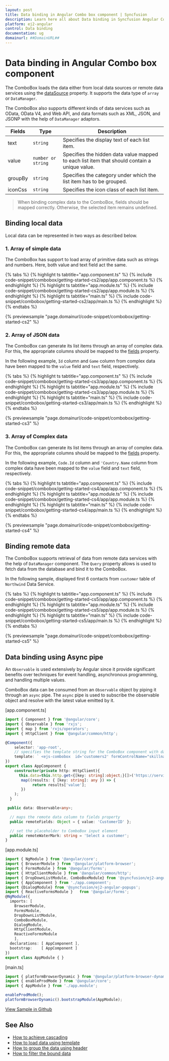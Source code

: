 ```yaml
---
layout: post
title: Data binding in Angular Combo box component | Syncfusion
description: Learn here all about Data binding in Syncfusion Angular Combo box component of Syncfusion Essential JS 2 and more.
platform: ej2-angular
control: Data binding 
documentation: ug
domainurl: ##DomainURL##
---
```


# Data binding in Angular Combo box component

The ComboBox loads the data either from local data sources or remote data services using the [dataSource](https://ej2.syncfusion.com/angular/documentation/api/combo-box/#datasource) property. It supports the data type of `array` or `DataManager`.

The ComboBox also supports different kinds of data services such as OData, OData V4, and Web API, and data formats such as XML, JSON, and JSONP with the help of `DataManager` adaptors.

| Fields | Type | Description |
|------|------|-------------|
| text |  `string` | Specifies the display text of each list item. |
| value |  `number or string` | Specifies the hidden data value mapped to each list item that should contain a unique value. |
| groupBy |  `string` | Specifies the category under which the list item has to be grouped. |
| iconCss |  `string` | Specifies the icon class of each list item. |

> When binding complex data to the ComboBox, fields should be mapped correctly. Otherwise, the selected item remains undefined.

## Binding local data

Local data can be represented in two ways as described below.

### 1. Array of simple data

The ComboBox has support to load array of primitive data such as strings and numbers. Here, both value and text field act the same.

{% tabs %}
{% highlight ts tabtitle="app.component.ts" %}
{% include code-snippet/combobox/getting-started-cs2/app/app.component.ts %}
{% endhighlight %}
{% highlight ts tabtitle="app.module.ts" %}
{% include code-snippet/combobox/getting-started-cs2/app/app.module.ts %}
{% endhighlight %}
{% highlight ts tabtitle="main.ts" %}
{% include code-snippet/combobox/getting-started-cs2/app/main.ts %}
{% endhighlight %}
{% endtabs %}
  
{% previewsample "page.domainurl/code-snippet/combobox/getting-started-cs2" %}

### 2. Array of JSON data

The ComboBox can generate its list items through an array of complex data. For this,
the appropriate columns should be mapped to the [fields](https://ej2.syncfusion.com/angular/documentation/api/combo-box#fields)
property.

In the following example, `Id` column and `Game` column from complex data have been mapped to the `value` field and `text` field, respectively.

{% tabs %}
{% highlight ts tabtitle="app.component.ts" %}
{% include code-snippet/combobox/getting-started-cs3/app/app.component.ts %}
{% endhighlight %}
{% highlight ts tabtitle="app.module.ts" %}
{% include code-snippet/combobox/getting-started-cs3/app/app.module.ts %}
{% endhighlight %}
{% highlight ts tabtitle="main.ts" %}
{% include code-snippet/combobox/getting-started-cs3/app/main.ts %}
{% endhighlight %}
{% endtabs %}
  
{% previewsample "page.domainurl/code-snippet/combobox/getting-started-cs3" %}

### 3. Array of Complex data

The ComboBox can generate its list items through an array of complex data. For this,
the appropriate columns should be mapped to the [fields](https://ej2.syncfusion.com/angular/documentation/api/combo-box#fields) property.

In the following example, `Code.Id` column and `'Country.Name` column from complex data have been mapped to the `value` field and `text` field, respectively.

{% tabs %}
{% highlight ts tabtitle="app.component.ts" %}
{% include code-snippet/combobox/getting-started-cs4/app/app.component.ts %}
{% endhighlight %}
{% highlight ts tabtitle="app.module.ts" %}
{% include code-snippet/combobox/getting-started-cs4/app/app.module.ts %}
{% endhighlight %}
{% highlight ts tabtitle="main.ts" %}
{% include code-snippet/combobox/getting-started-cs4/app/main.ts %}
{% endhighlight %}
{% endtabs %}
  
{% previewsample "page.domainurl/code-snippet/combobox/getting-started-cs4" %}

## Binding remote data

The ComboBox supports retrieval of data from remote data services with the help
of `DataManager` component. The `Query` property allows is used to fetch data from the database and bind it to the ComboBox.

In the following sample, displayed first 6 contacts from `customer` table of `Northwind` Data Service.

{% tabs %}
{% highlight ts tabtitle="app.component.ts" %}
{% include code-snippet/combobox/getting-started-cs5/app/app.component.ts %}
{% endhighlight %}
{% highlight ts tabtitle="app.module.ts" %}
{% include code-snippet/combobox/getting-started-cs5/app/app.module.ts %}
{% endhighlight %}
{% highlight ts tabtitle="main.ts" %}
{% include code-snippet/combobox/getting-started-cs5/app/main.ts %}
{% endhighlight %}
{% endtabs %}
  
{% previewsample "page.domainurl/code-snippet/combobox/getting-started-cs5" %}

## Data binding using Async pipe

An `Observable` is used extensively by Angular since it provide significant benefits over techniques for event handling, asynchronous programming, and handling multiple values.

ComboBox data can be consumed from an `Observable` object by piping it through an `async` pipe. The `async` pipe is used to subscribe the observable object and resolve with the latest value emitted by it.

[app.component.ts]
```ts
import { Component } from '@angular/core';
import { Observable } from 'rxjs';
import { map } from 'rxjs/operators';
import { HttpClient } from '@angular/common/http';

@Component({
    selector: 'app-root',
    // specifies the template string for the ComboBox component with dataSource
    template: ` <ejs-combobox  id='customers2' formControlName="skillname" name="skillname" #remote2 [dataSource]='data | async'  [fields]='remoteFields' [placeholder]='remoteWaterMark' ></ejs-combobox >`,
})
export class AppComponent {
    constructor(private http: HttpClient){
      this.data=this.http.get<{[key: string]:object;}[]>('https://services.odata.org/V4/Northwind/Northwind.svc/Customers').pipe(
       map((results: { [key: string]: any }) => {
            return results['value'];
       })
    );
  }

 public data: Observable<any>;

  // maps the remote data column to fields property
  public remoteFields: Object = { value: 'CustomerID' };

  // set the placeholder to ComboBox input element
  public remoteWaterMark: string = 'Select a customer';
}
```

[app.module.ts]
```ts
import { NgModule } from '@angular/core';
import { BrowserModule } from '@angular/platform-browser';
import { FormsModule } from '@angular/forms';
import { HttpClientModule } from '@angular/common/http';
import { DropDownListModule, ComboBoxModule} from '@syncfusion/ej2-angular-dropdowns';
import { AppComponent } from './app.component';
import {DialogModule} from '@syncfusion/ej2-angular-popups';
import { ReactiveFormsModule }   from '@angular/forms';
@NgModule({
  imports: [ 
    BrowserModule, 
    FormsModule,
    DropDownListModule,
    ComboBoxModule,
    DialogModule,
    HttpClientModule,
    ReactiveFormsModule
    ],
  declarations: [ AppComponent ],
  bootstrap:    [ AppComponent ]
})
export class AppModule { }
```

[main.ts]
```ts
import { platformBrowserDynamic } from '@angular/platform-browser-dynamic';
import { enableProdMode } from '@angular/core';
import { AppModule } from './app.module';

enableProdMode();
platformBrowserDynamic().bootstrapModule(AppModule);
```
[View Sample in Github](https://github.com/SyncfusionExamples/angular-combobox-async-pipe)

## See Also

* [How to achieve cascading](./how-to/cascading/)
* [How to load data using template](./templates#item-template)
* [How to group the data using header](./grouping)
* [How to filter the bound data](./filtering)